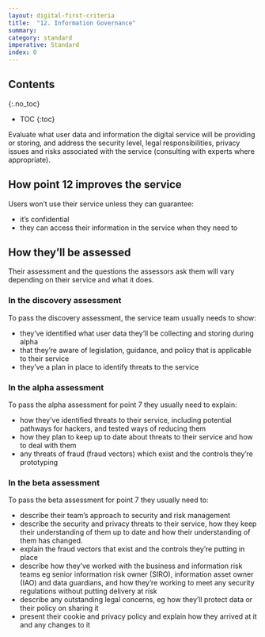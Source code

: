 ```yaml
---
layout: digital-first-criteria
title:  "12. Information Governance"
summary:
category: standard
imperative: Standard
index: 0
---
```


## Contents
{:.no_toc}
* TOC
{:toc}
<!--TOC max3-->

Evaluate what user data and information the digital service will be providing or storing, and address the security level, legal responsibilities, privacy issues and risks associated with the service (consulting with experts where appropriate).

## How point 12 improves the service

Users won’t use their service unless they can guarantee:

* it’s confidential
* they can access their information in the service when they need to

## How they’ll be assessed

Their assessment and the questions the assessors ask them will vary depending on their service and what it does.

### In the discovery assessment

To pass the discovery assessment, the service team usually needs to show:

* they’ve identified what user data they’ll be collecting and storing during alpha
* that they’re aware of legislation, guidance, and policy that is applicable to their service
* they’ve a plan in place to identify threats to the service

### In the alpha assessment

To pass the alpha assessment for point 7 they usually need to explain:

* how they’ve identified threats to their service, including potential pathways for hackers, and tested ways of reducing them
* how they plan to keep up to date about threats to their service and how to deal with them
* any threats of fraud (fraud vectors) which exist and the controls they’re prototyping

### In the beta assessment

To pass the beta assessment for point 7 they usually need to:

* describe their team’s approach to security and risk management
* describe the security and privacy threats to their service, how they keep their understanding of them up to date and how their understanding of them has changed.
* explain the fraud vectors that exist and the controls they’re putting in place
* describe how they’ve worked with the business and information risk teams eg senior information risk owner (SIRO), information asset owner (IAO) and data guardians, and how they’re working to meet any security regulations without putting delivery at risk
* describe any outstanding legal concerns, eg how they’ll protect data or their policy on sharing it
* present their cookie and privacy policy and explain how they arrived at it and any changes to it
